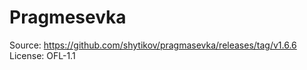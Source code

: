 # Pragmesevka

Source: https://github.com/shytikov/pragmasevka/releases/tag/v1.6.6
License: OFL-1.1
